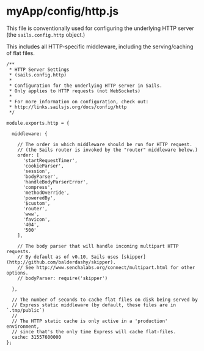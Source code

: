 # myApp/config/http.js

This file is conventionally used for configuring the underlying HTTP server (the `sails.config.http` object.)

This includes all HTTP-specific middleware, including the serving/caching of flat files.


<docmeta name="displayName" value="http.js">

```
/**
 * HTTP Server Settings
 * (sails.config.http)
 *
 * Configuration for the underlying HTTP server in Sails.
 * Only applies to HTTP requests (not WebSockets)
 *
 * For more information on configuration, check out:
 * http://links.sailsjs.org/docs/config/http
 */

module.exports.http = {

  middleware: {

    // The order in which middleware should be run for HTTP request.
    // (the Sails router is invoked by the "router" middleware below.)
    order: [
      'startRequestTimer',
      'cookieParser',
      'session',
      'bodyParser',
      'handleBodyParserError',
      'compress',
      'methodOverride',
      'poweredBy',
      '$custom',
      'router',
      'www',
      'favicon',
      '404',
      '500'
    ],

    // The body parser that will handle incoming multipart HTTP requests.
    // By default as of v0.10, Sails uses [skipper](http://github.com/balderdashy/skipper).
    // See http://www.senchalabs.org/connect/multipart.html for other options.
    // bodyParser: require('skipper')

  },

  // The number of seconds to cache flat files on disk being served by
  // Express static middleware (by default, these files are in `.tmp/public`)
  //
  // The HTTP static cache is only active in a 'production' environment,
  // since that's the only time Express will cache flat-files.
  cache: 31557600000
};

```
